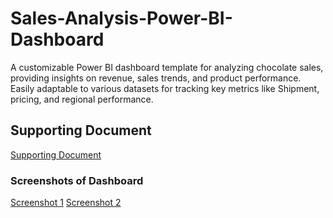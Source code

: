 # Sales-Analysis-Power-BI-Dashboard
A customizable Power BI dashboard template for analyzing chocolate sales, providing insights on revenue, sales trends, and product performance. Easily adaptable to various datasets for tracking key metrics like Shipment, pricing, and regional performance.

## Supporting Document
[Supporting Document](https://github.com/chahat-24/Sales-Analysis-Power-BI-Dashboard/blob/main/SALES%20ANALYSIS.docx)

### Screenshots of Dashboard
[Screenshot 1](https://1drv.ms/i/c/ef186088d4c19d26/EZ5cYEmaZRBJjldGimdwv2MBYd-OVOkLG7gx6XDp-9m7bQ?e=hAbrgo)
[Screenshot 2](https://1drv.ms/i/c/ef186088d4c19d26/ERXS6eQ4i45AndDrqbbwHxEBTvLcmlRbzobofXZvEAR7FQ?e=eauaWT)
